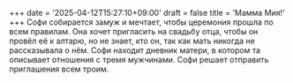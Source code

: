 +++
date = '2025-04-12T15:27:10+09:00'
draft = false
title = 'Мамма Мия!'
+++
Софи собирается замуж и мечтает, чтобы церемония прошла по всем правилам. Она хочет пригласить на свадьбу отца, чтобы он провёл её к алтарю, но не знает, кто он, так как мать никогда не рассказывала о нём. Софи находит дневник матери, в котором та описывает отношения с тремя мужчинами. Софи решает отправить приглашения всем троим.